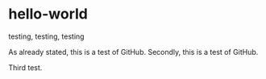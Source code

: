 # hello-world
testing, testing, testing

As already stated, this is a test of GitHub.
Secondly, this is a test of GitHub.

Third test.
